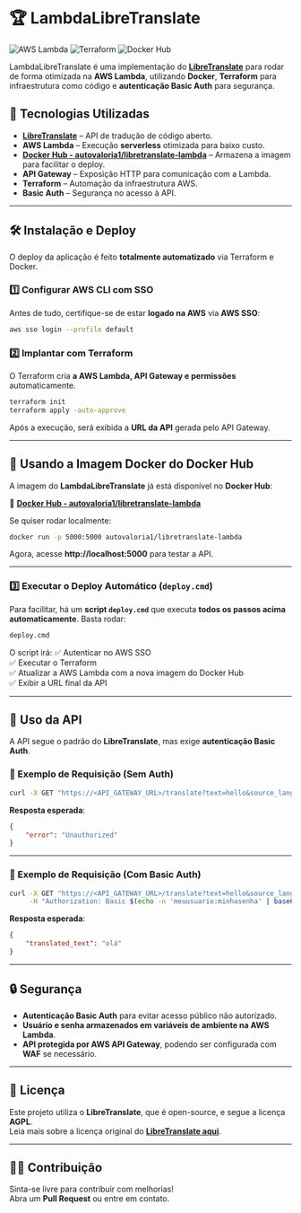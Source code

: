 
# 🏆 LambdaLibreTranslate
![AWS Lambda](https://img.shields.io/badge/AWS-Lambda-orange)
![Terraform](https://img.shields.io/badge/IaC-Terraform-blue)
![Docker Hub](https://img.shields.io/badge/Docker-Hub-lightblue)

LambdaLibreTranslate é uma implementação do **[LibreTranslate](https://github.com/LibreTranslate/LibreTranslate)** para rodar de forma otimizada na **AWS Lambda**, utilizando **Docker**, **Terraform** para infraestrutura como código e **autenticação Basic Auth** para segurança.

## 🚀 Tecnologias Utilizadas
- **[LibreTranslate](https://github.com/LibreTranslate/LibreTranslate)** – API de tradução de código aberto.
- **AWS Lambda** – Execução **serverless** otimizada para baixo custo.
- **[Docker Hub - autovaloria1/libretranslate-lambda](https://hub.docker.com/repository/docker/autovaloria1/libretranslate-lambda/)** – Armazena a imagem para facilitar o deploy.
- **API Gateway** – Exposição HTTP para comunicação com a Lambda.
- **Terraform** – Automação da infraestrutura AWS.
- **Basic Auth** – Segurança no acesso à API.

---

## 🛠️ **Instalação e Deploy**
O deploy da aplicação é feito **totalmente automatizado** via Terraform e Docker.

### **1️⃣ Configurar AWS CLI com SSO**
Antes de tudo, certifique-se de estar **logado na AWS** via **AWS SSO**:
```sh
aws sso login --profile default
```

### **2️⃣ Implantar com Terraform**
O Terraform cria **a AWS Lambda, API Gateway e permissões** automaticamente.

```sh
terraform init
terraform apply -auto-approve
```

Após a execução, será exibida a **URL da API** gerada pelo API Gateway.

---

## 🐳 **Usando a Imagem Docker do Docker Hub**
A imagem do **LambdaLibreTranslate** já está disponível no **Docker Hub**:

🔗 **[Docker Hub - autovaloria1/libretranslate-lambda](https://hub.docker.com/repository/docker/autovaloria1/libretranslate-lambda/)**

Se quiser rodar localmente:
```sh
docker run -p 5000:5000 autovaloria1/libretranslate-lambda
```
Agora, acesse **http://localhost:5000** para testar a API.

---

### **3️⃣ Executar o Deploy Automático (`deploy.cmd`)**
Para facilitar, há um **script `deploy.cmd`** que executa **todos os passos acima automaticamente**. Basta rodar:

```sh
deploy.cmd
```

O script irá:
✅ Autenticar no AWS SSO  
✅ Executar o Terraform  
✅ Atualizar a AWS Lambda com a nova imagem do Docker Hub  
✅ Exibir a URL final da API  

---

## 📡 **Uso da API**
A API segue o padrão do **LibreTranslate**, mas exige **autenticação Basic Auth**.

### **🔹 Exemplo de Requisição (Sem Auth)**
```sh
curl -X GET "https://<API_GATEWAY_URL>/translate?text=hello&source_lang=en&target_lang=pt"
```
**Resposta esperada**:
```json
{
    "error": "Unauthorized"
}
```

---

### **🔹 Exemplo de Requisição (Com Basic Auth)**
```sh
curl -X GET "https://<API_GATEWAY_URL>/translate?text=hello&source_lang=en&target_lang=pt" \
     -H "Authorization: Basic $(echo -n 'meuusuario:minhasenha' | base64)"
```
**Resposta esperada**:
```json
{
    "translated_text": "olá"
}
```

---

## 🔒 **Segurança**
- **Autenticação Basic Auth** para evitar acesso público não autorizado.
- **Usuário e senha armazenados em variáveis de ambiente na AWS Lambda**.
- **API protegida por AWS API Gateway**, podendo ser configurada com **WAF** se necessário.

---

## 📜 **Licença**
Este projeto utiliza o **LibreTranslate**, que é open-source, e segue a licença **AGPL**.  
Leia mais sobre a licença original do **[LibreTranslate aqui](https://github.com/LibreTranslate/LibreTranslate/blob/main/LICENSE)**.

---

## 👨‍💻 **Contribuição**
Sinta-se livre para contribuir com melhorias!  
Abra um **Pull Request** ou entre em contato.  

